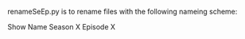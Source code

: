 renameSeEp.py is to rename files with the following nameing scheme:

Show Name Season X Episode X
 
